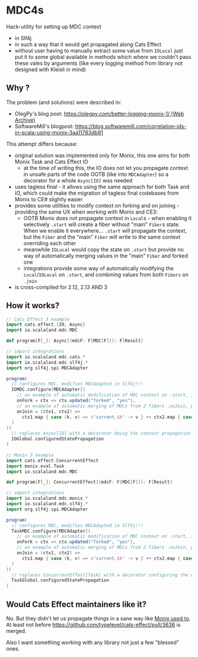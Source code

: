 # MDC4s

Hack-utility for setting up MDC context
  - in Slf4j
  - in such a way that it would get propagated along Cats Effect
  - without user having to manually extract some value from `IOLocal` just put it to some global available in methods
    which where we couldn't pass these vales by arguments (like every logging method from library not designed with
    Kleisli in mind)

## Why ?

The problem (and solutions) were described in:

 * OlegPy's blog post: [https://olegpy.com/better-logging-monix-1/ (Web Archive)](https://web.archive.org/web/20230201063241/https://olegpy.com/better-logging-monix-1/)
 * SoftwareMill's blogpost: https://blog.softwaremill.com/correlation-ids-in-scala-using-monix-3aa11783db81

This attempt differs because:

 * original solution was implemented only for Monix, this one aims for both Monix Task and Cats Effect IO
   * at the time of writing this, the IO does not let you propagate context in unsafe parts of the code OOTB (like
     into `MDCAdapter`) so a decorator for a whole `Async[IO]` was needed  
 * uses tagless final - it allows using the same approach for both Task and IO, which could make the migration of
   tagless final codebases from Monix to CE# slightly easier
 * provides some utilities to modify context on forking and on joining - providing the same UX when working with Monix
   and CE3: 
   * OOTB Monix does not propagate context in `Local`s - when enabling it selectively `.start` will create a fiber
     without "main" `Fiber`s state. When we enable it everywhere... `.start` will propagate the context, but the `Fiber`
     and the "main" `Fiber` will write to the same context overriding each other
   * meanwhile `IOLocal` would copy the state on `.start` but provide no way of automatically merging values in the
     "main" `Fiber` and forked one
   * integrations provide some way of automatically modifying the `Local`/`IOLocal` on `.start`, and combining values
     from both `Fibers` on `.join`
 * is cross-compiled for 2.12, 2.13 AND 3 

## How it works?

```scala
// Cats Effect 3 example
import cats.effect.{IO, Async}
import io.scalaland.mdc.MDC

def program[F[_]: Async](mdcF: F[MDC[F]]): F[Result]

// import integrations
import io.scalaland.mdc.cats.*
import io.scalaland.mdc.slf4j.*
import org.slf4j.spi.MDCAdapter

program(
  // configures MDC, modifies MDCAdapted in Slf4j!!!
  IOMDC.configure[MDCAdapter](
    // an example of automatic modification of MDC context on .start, identity by default
    onFork = ctx => ctx.updated("forked", "yes"),
    // an example of automatic merging of MDCs from 2 fibers .onJoin, picks current fiber by default
    onJoin = (ctx1, ctx2) =>
      ctx1.map { case (k, v) => s"current.$k" -> v } ++ ctx2.map { case (k, v) => s"forked.$k" -> v }
  )
)(
  // replaces Async[IO] with a decorator doing the context propagation to ThreadLocals and handling context updates
  IOGlobal.configuredStatePropagation
)
```

```scala
// Monix 3 example
import cats.effect.ConcurrentEffect
import monix.eval.Task
import io.scalaland.mdc.MDC

def program[F[_]: ConcurrentEffect](mdcF: F[MDC[F]]): F[Result]

// import integrations
import io.scalaland.mdc.monix.*
import io.scalaland.mdc.slf4j.*
import org.slf4j.spi.MDCAdapter

program(
  // configures MDC, modifies MDCAdapted in Slf4j!!!
  TaskMDC.configure[MDCAdapter](
    // an example of automatic modification of MDC context on .start, identity by default
    onFork = ctx => ctx.updated("forked", "yes"),
    // an example of automatic merging of MDCs from 2 fibers .onJoin, picks current fiber by default
    onJoin = (ctx1, ctx2) =>
      ctx1.map { case (k, v) => s"current.$k" -> v } ++ ctx2.map { case (k, v) => s"forked.$k" -> v }
  )
)(
  // replaces ConcurrentEffect[Task] with a decorator configuring the context propagation and handling context updates
  TaskGlobal.configuredStatePropagation
)
```

## Would Cats Effect maintainers like it?

No. But they didn't let us propagate things in a sane way like
[Monix used to](https://monix.io/api/current/monix/eval/Task$$Options.html#enableLocalContextPropagation:monix.eval.Task.Options). At least not before https://github.com/typelevel/cats-effect/pull/3636 is merged.

Also I want something working with any library not just a few "blessed" ones.
